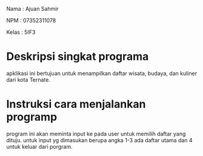 Nama  : Ajuan Sahmir

NPM   : 07352311078

Kelas : 5IF3

# Deskripsi singkat programa
apklikasi ini bertujuan untuk menampilkan daftar wisata, budaya, dan kuliner dari kota Ternate.

# Instruksi cara menjalankan programp
program ini akan meminta input ke pada user untuk memilih daftar yang dituju. untuk input yg dimasukan berupa angka 1-3 ada daftar utama dan 4 untuk keluar dari porgram.
